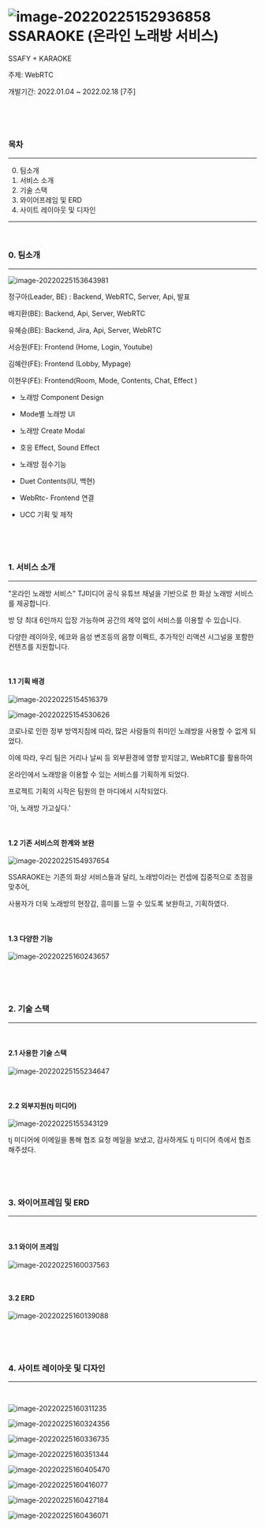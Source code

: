 # ![image-20220225152936858](README.assets/image-20220225152936858.png)  SSARAOKE (온라인 노래방 서비스) 

SSAFY + KARAOKE

주제:  WebRTC

개발기간:  2022.01.04 ~ 2022.02.18  [7주]

​																												

​																																

### 목차 

---

0. 팀소개
1. 서비스 소개
2. 기술 스택
3. 와이어프레임 및 ERD
4. 사이트 레이아웃 및 디자인

---

​																																							

### 0. 팀소개

---

![image-20220225153643981](README.assets/image-20220225153643981.png)



정구아(Leader, BE) : Backend, WebRTC, Server, Api, 발표

배지환(BE): Backend, Api, Server, WebRTC

유혜승(BE): Backend, Jira, Api, Server, WebRTC

서승원(FE): Frontend (Home, Login, Youtube)

김혜란(FE): Frontend (Lobby, Mypage)

이현우(FE): Frontend(Room, Mode, Contents, Chat, Effect )

- 노래방 Component Design

- Mode별 노래방 UI

- 노래방 Create Modal

- 호응 Effect, Sound Effect

- 노래방 점수기능

- Duet Contents(IU, 백현)

- WebRtc- Frontend 연결

- UCC 기획 및 제작 

  

​                                                 	

​									      					

### 1. 서비스 소개

---

"온라인 노래방 서비스" TJ미디어 공식 유튜브 채널을 기반으로 한 화상 노래방 서비스를 제공합니다.  

방 당 최대 6인까지 입장 가능하며 공간의 제약 없이 서비스를 이용할 수 있습니다.  

다양한 레이아웃, 에코와 음성 변조등의 음향 이펙트, 추가적인 리액션 시그널을 포함한 컨텐츠를 지원합니다.  

​																										

#### 1.1 기획 배경

![image-20220225154516379](README.assets/image-20220225154516379.png)

![image-20220225154530626](README.assets/image-20220225154530626.png)

코로나로 인한 정부 방역지침에 따라, 많은 사람들의 취미인 노래방을 사용할 수 없게 되었다.

이에 따라, 우리 팀은 거리나 날씨 등 외부환경에 영향 받지않고, WebRTC를 활용하여 

온라인에서 노래방을 이용할 수 있는 서비스를 기획하게 되었다. 

프로젝트 기획의 시작은 팀원의 한 마디에서 시작되었다. 

'아, 노래방 가고싶다.'

​																																		

#### 1.2 기존 서비스의 한계와 보완

![image-20220225154937654](README.assets/image-20220225154937654.png)

SSARAOKE는 기존의 화상 서비스들과 달리, 노래방이라는 컨셉에 집중적으로 초점을 맞추어,

사용자가 더욱 노래방의 현장감, 흥미를 느낄 수 있도록 보완하고, 기획하였다.

​																			

#### 1.3 다양한 기능

![image-20220225160243657](README.assets/image-20220225160243657.png)

​									

​																																																																							

### 2. 기술 스택

---

​																									

#### 2.1 사용한 기술 스택

![image-20220225155234647](README.assets/image-20220225155234647.png)

​																																										

#### 2.2 외부지원(tj 미디어)

![image-20220225155343129](README.assets/image-20220225155343129.png)

tj 미디어에 이메일을 통해 협조 요청 메일을 보냈고, 감사하게도 tj 미디어 측에서 협조해주셨다.

​																

​																					

### 3. 와이어프레임 및 ERD

---

​																											

####   3.1 와이어 프레임

![image-20220225160037563](README.assets/image-20220225160037563.png)

​																																

####   3.2 ERD

![image-20220225160139088](README.assets/image-20220225160139088.png)

​																																															

​																																				

### 4. 사이트 레이아웃 및 디자인

---

​																													

![image-20220225160311235](README.assets/image-20220225160311235.png)

![image-20220225160324356](README.assets/image-20220225160324356.png)

![image-20220225160336735](README.assets/image-20220225160336735.png)

![image-20220225160351344](README.assets/image-20220225160351344.png)

![image-20220225160405470](README.assets/image-20220225160405470.png)

![image-20220225160416077](README.assets/image-20220225160416077.png)

![image-20220225160427184](README.assets/image-20220225160427184.png)

![image-20220225160436071](README.assets/image-20220225160436071.png)
